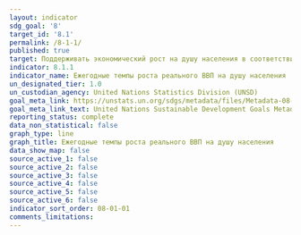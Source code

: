 ```yaml
---
layout: indicator
sdg_goal: '8'
target_id: '8.1'
permalink: /8-1-1/
published: true
target: Поддерживать экономический рост на душу населения в соответствии с национальными условиями и, в частности, рост валового внутреннего продукта на уровне не менее 7 процентов в год в наименее развитых странах
indicator: 8.1.1
indicator_name: Ежегодные темпы роста реального ВВП на душу населения
un_designated_tier: 1.0
un_custodian_agency: United Nations Statistics Division (UNSD)
goal_meta_link: https://unstats.un.org/sdgs/metadata/files/Metadata-08-01-01.pdf 
goal_meta_link_text: United Nations Sustainable Development Goals Metadata (PDF 232 KB)
reporting_status: complete
data_non_statistical: false
graph_type: line
graph_title: Ежегодные темпы роста реального ВВП на душу населения
data_show_map: false
source_active_1: false
source_active_2: false
source_active_3: false
source_active_4: false
source_active_5: false
source_active_6: false
indicator_sort_order: 08-01-01
comments_limitations: 
---
```

